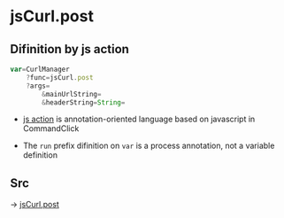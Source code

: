 # jsCurl.post

## Difinition by js action

```js.js
var=CurlManager
	?func=jsCurl.post
	?args=
		&mainUrlString=
		&headerString=String=
```

- [js action](#) is annotation-oriented language based on javascript in CommandClick

- The `run` prefix difinition on `var` is a process annotation, not a variable definition

## Src

-> [jsCurl.post](https://github.com/puutaro/CommandClick/blob/master/app/src/main/java/com/puutaro/commandclick/fragment_lib/terminal_fragment/js_interface/JsCurl.kt#L67)


